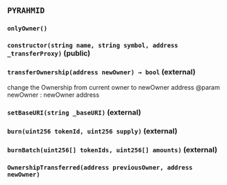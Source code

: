 ## `PYRAHMID`





### `onlyOwner()`






### `constructor(string name, string symbol, address _transferProxy)` (public)





### `transferOwnership(address newOwner) → bool` (external)



change the Ownership from current owner to newOwner address
        @param newOwner : newOwner address

### `setBaseURI(string _baseURI)` (external)





### `burn(uint256 tokenId, uint256 supply)` (external)





### `burnBatch(uint256[] tokenIds, uint256[] amounts)` (external)






### `OwnershipTransferred(address previousOwner, address newOwner)`





